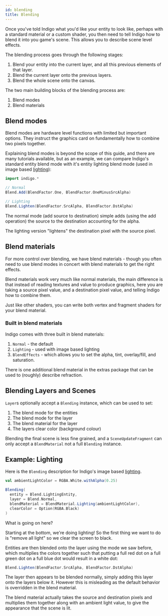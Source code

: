 ```yaml
---
id: blending
title: Blending
---
```


Once you've told Indigo what you'd like your entity to look like, perhaps with a standard material or a custom shader, you then need to tell Indigo how to blend it into you game's scene. This allows you to describe scene level effects.

The blending process goes through the following stages:

1. Blend your entity into the current layer, and all this previous elements of that layer.
2. Blend the current layer onto the previous layers.
3. Blend the whole scene onto the canvas.

The two main building blocks of the blending process are:

1. Blend modes
2. Blend materials

## Blend modes

Blend modes are hardware level functions with limited but important options. They instruct the graphics card on fundamentally how to combine two pixels together.

Explaining blend modes is beyond the scope of this guide, and there are many tutorials available, but as an example, we can compare Indigo's standard entity blend mode with it's entity lighting blend mode (used in image based [lighting](/presentation/lighting.md)):

```scala mdoc:js:shared
import indigo.*

// Normal
Blend.Add(BlendFactor.One, BlendFactor.OneMinusSrcAlpha)

// Lighting
Blend.Lighten(BlendFactor.SrcAlpha, BlendFactor.DstAlpha)
```

The normal mode (add source to destination) simple adds (using the add operation) the source to the destination accounting for the alpha.

The lighting version "lightens" the destination pixel with the source pixel.

## Blend materials

For more control over blending, we have blend materials - though you often need to use blend modes in concert with blend materials to get the right effects.

Blend materials work very much like normal materials, the main difference is that instead of reading textures and value to produce graphics, here you are taking a source pixel value, and a destination pixel value, and telling Indigo how to combine them.

Just like other shaders, you can write both vertex and fragment shaders for your blend material.

### Built in blend materials

Indigo comes with three built in blend materials:

1. `Normal` - the default
2. `Lighting` - used with image based lighting
3. `BlendEffects` - which allows you to set the alpha, tint, overlay/fill, and saturation.

There is one additional blend material in the extras package that can be used to (roughly) describe refraction.

## Blending Layers and Scenes

`Layer`s optionally accept a `Blending` instance, which can be used to set:

1. The blend mode for the entities
2. The blend mode for the layer
3. The blend material for the layer
4. The layers clear color (background colour)

Blending the final scene is less fine grained, and a `SceneUpdateFragment` can only accept a `BlendMaterial` not a full `Blending` instance.

## Example: Lighting

Here is the `Blending` description for Indigo's image based [lighting](/presentation/lighting.md).

```scala mdoc:js
val ambientLightColor = RGBA.White.withAlpha(0.25)

Blending(
  entity = Blend.LightingEntity,
  layer = Blend.Normal,
  blendMaterial = BlendMaterial.Lighting(ambientLightColor),
  clearColor = Option(RGBA.Black)
)
```

What is going on here?

Starting at the bottom, we're doing lighting! So the first thing we want to do is "remove all light" so we clear the screen to black.

Entities are then blended onto the layer using the mode we saw before, which multiplies the colors together such that putting a full red dot on a full green dot on a full blue dot would result in a white dot:

```scala mdoc:js
Blend.Lighten(BlendFactor.SrcAlpha, BlendFactor.DstAlpha)
```

The layer then appears to be blended normally, simply adding this layer onto the layers below it. However this is misleading as the default behavior is overridden in the blend material.

The blend material actually takes the source and destination pixels and multiplies them together along with an ambient light value, to give the appearance that the scene is lit.

